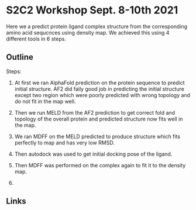 # S2C2 Workshop Sept. 8-10th 2021
Here we a predict protein ligand complex structure from the corresponding amino acid sequcnces using density map. We achieved this using 4 different tools in 6 steps. 

## Outline
Steps:

1. At first we ran AlphaFold prediction on the protein sequence to predict initial structure. AF2 did faily good job in predicting the initial structure except two region which were poorly predicted with wrong topology and do not fit in the map well.

2. Then we run MELD from the AF2 prediction to get correct fold and topology of the overall protein and predicted structure now fits well in the map.

3. We ran MDFF on the MELD predicted to produce structure which fits perfectly to map and has very low RMSD.

4. Then autodock was used to get initial docking pose of the ligand.

5. Then MDFF was performed on the complex again to fit it to the density map.

6. 
## Links
